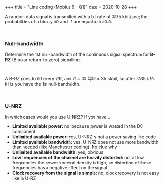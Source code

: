 +++
title = "Line coding (Mobius 6 - Q1)"
date = 2020-10-28
+++
<p>A random data signal is transmitted with a bit rate of <span class="ql-formula" data-value="35">﻿<span contenteditable="false"><span class="katex"><span class="katex-mathml"><math><semantics><mrow><mn>35</mn></mrow><annotation encoding="application/x-tex">35</annotation></semantics></math></span><span class="katex-html" aria-hidden="true"><span class="base"><span class="strut" style="height: 0.64444em; vertical-align: 0em;"></span><span class="mord">3</span><span class="mord">5</span></span></span></span></span>﻿</span> kbit/sec; the probabilities of a binary <span class="ql-formula" data-value="0">﻿<span contenteditable="false"><span class="katex"><span class="katex-mathml"><math><semantics><mrow><mn>0</mn></mrow><annotation encoding="application/x-tex">0</annotation></semantics></math></span><span class="katex-html" aria-hidden="true"><span class="base"><span class="strut" style="height: 0.64444em; vertical-align: 0em;"></span><span class="mord">0</span></span></span></span></span>﻿</span> and <span class="ql-formula" data-value="1">﻿<span contenteditable="false"><span class="katex"><span class="katex-mathml"><math><semantics><mrow><mn>1</mn></mrow><annotation encoding="application/x-tex">1</annotation></semantics></math></span><span class="katex-html" aria-hidden="true"><span class="base"><span class="strut" style="height: 0.64444em; vertical-align: 0em;"></span><span class="mord">1</span></span></span></span></span>﻿</span> are equal to <span class="ql-formula" data-value="0.5">﻿<span contenteditable="false"><span class="katex"><span class="katex-mathml"><math><semantics><mrow><mn>0.5</mn></mrow><annotation encoding="application/x-tex">0.5</annotation></semantics></math></span><span class="katex-html" aria-hidden="true"><span class="base"><span class="strut" style="height: 0.64444em; vertical-align: 0em;"></span><span class="mord">0</span><span class="mord">.</span><span class="mord">5</span></span></span></span></span>﻿</span>.</p><p><br></p><h3 id="null-bandwidth">Null-bandwidth</h3><p>Determine the 1st null-bandwidth of the continuous signal spectrum for <strong>B-RZ</strong> (Bipolar return-to-zero) signalling.	</p><p><br></p><p>A B-RZ goes to <span class="ql-formula" data-value="0">﻿<span contenteditable="false"><span class="katex"><span class="katex-mathml"><math><semantics><mrow><mn>0</mn></mrow><annotation encoding="application/x-tex">0</annotation></semantics></math></span><span class="katex-html" aria-hidden="true"><span class="base"><span class="strut" style="height: 0.64444em; vertical-align: 0em;"></span><span class="mord">0</span></span></span></span></span>﻿</span> every <span class="ql-formula" data-value="R">﻿<span contenteditable="false"><span class="katex"><span class="katex-mathml"><math><semantics><mrow><mi>R</mi></mrow><annotation encoding="application/x-tex">R</annotation></semantics></math></span><span class="katex-html" aria-hidden="true"><span class="base"><span class="strut" style="height: 0.68333em; vertical-align: 0em;"></span><span style="margin-right: 0.00773em;" class="mord mathdefault">R</span></span></span></span></span>﻿</span>, and <span class="ql-formula" data-value="R=35\ \frac{kbit}{s}">﻿<span contenteditable="false"><span class="katex"><span class="katex-mathml"><math><semantics><mrow><mi>R</mi><mo>=</mo><mn>35</mn><mtext>&nbsp;</mtext><mfrac><mrow><mi>k</mi><mi>b</mi><mi>i</mi><mi>t</mi></mrow><mi>s</mi></mfrac></mrow><annotation encoding="application/x-tex">R=35\ \frac{kbit}{s}</annotation></semantics></math></span><span class="katex-html" aria-hidden="true"><span class="base"><span class="strut" style="height: 0.68333em; vertical-align: 0em;"></span><span style="margin-right: 0.00773em;" class="mord mathdefault">R</span><span class="mspace" style="margin-right: 0.2777777777777778em;"></span><span class="mrel">=</span><span class="mspace" style="margin-right: 0.2777777777777778em;"></span></span><span class="base"><span class="strut" style="height: 1.2251079999999999em; vertical-align: -0.345em;"></span><span class="mord">3</span><span class="mord">5</span><span class="mspace">&nbsp;</span><span class="mord"><span class="mopen nulldelimiter"></span><span class="mfrac"><span class="vlist-t vlist-t2"><span class="vlist-r"><span class="vlist" style="height: 0.8801079999999999em;"><span class="" style="top: -2.6550000000000002em;"><span class="pstrut" style="height: 3em;"></span><span class="sizing reset-size6 size3 mtight"><span class="mord mtight"><span class="mord mathdefault mtight">s</span></span></span></span><span class="" style="top: -3.23em;"><span class="pstrut" style="height: 3em;"></span><span class="frac-line" style="border-bottom-width: 0.04em;"></span></span><span class="" style="top: -3.394em;"><span class="pstrut" style="height: 3em;"></span><span class="sizing reset-size6 size3 mtight"><span class="mord mtight"><span style="margin-right: 0.03148em;" class="mord mathdefault mtight">k</span><span class="mord mathdefault mtight">b</span><span class="mord mathdefault mtight">i</span><span class="mord mathdefault mtight">t</span></span></span></span></span><span class="vlist-s">​</span></span><span class="vlist-r"><span class="vlist" style="height: 0.345em;"><span class=""></span></span></span></span></span><span class="mclose nulldelimiter"></span></span></span></span></span></span>﻿</span>, so after <span class="ql-formula" data-value="35">﻿<span contenteditable="false"><span class="katex"><span class="katex-mathml"><math><semantics><mrow><mn>35</mn></mrow><annotation encoding="application/x-tex">35</annotation></semantics></math></span><span class="katex-html" aria-hidden="true"><span class="base"><span class="strut" style="height: 0.64444em; vertical-align: 0em;"></span><span class="mord">3</span><span class="mord">5</span></span></span></span></span>﻿</span> <span class="ql-formula" data-value="kHz">﻿<span contenteditable="false"><span class="katex"><span class="katex-mathml"><math><semantics><mrow><mi>k</mi><mi>H</mi><mi>z</mi></mrow><annotation encoding="application/x-tex">kHz</annotation></semantics></math></span><span class="katex-html" aria-hidden="true"><span class="base"><span class="strut" style="height: 0.69444em; vertical-align: 0em;"></span><span style="margin-right: 0.03148em;" class="mord mathdefault">k</span><span style="margin-right: 0.08125em;" class="mord mathdefault">H</span><span style="margin-right: 0.04398em;" class="mord mathdefault">z</span></span></span></span></span>﻿</span> you have the 1st null-bandwidth.</p><p><br></p><h3 id="u-nrz">U-NRZ</h3><p>In which cases would you use U-NRZ? If you have...</p><ul><li><strong>Limited available power: </strong>no, because power is wasted in the DC component</li><li><strong>Unlimited available power: </strong>yes, U-NRZ is not a power saving line code</li><li><strong>Limited available bandwidth: </strong>yes, U-NRZ does not use more bandwidth than needed (like Manchester coding). No clue why</li><li><strong>Unlimited available bandwidth: </strong>yes, obvious</li><li><strong>Low frequencies of the channel are heavily distorted: </strong>no, at low frequencies the power spectral density is high, so distortion of these frequencies has a negative effect on the signal</li><li><strong>Clock recovery from the signal is simple: </strong>no, clock recovery is not easy like in U-RZ</li></ul><p><br></p>